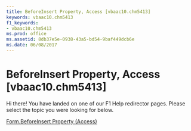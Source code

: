 ```yaml
---
title: BeforeInsert Property, Access [vbaac10.chm5413]
keywords: vbaac10.chm5413
f1_keywords:
- vbaac10.chm5413
ms.prod: office
ms.assetid: 8db37e5e-0938-43a5-bd54-9baf449dcb6e
ms.date: 06/08/2017
---
```



# BeforeInsert Property, Access [vbaac10.chm5413]

Hi there! You have landed on one of our F1 Help redirector pages. Please select the topic you were looking for below.

[Form.BeforeInsert Property (Access)](http://msdn.microsoft.com/library/634b0480-ddb3-7ef7-b347-57ca9a4eebad%28Office.15%29.aspx)

